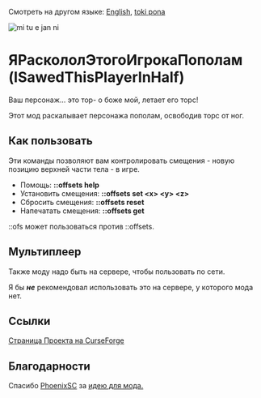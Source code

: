 Смотреть на другом языке: [English](../master/README.md), [toki pona](../master/README.tok.md)


![mi tu e jan ni](../master/src/main/resources/modicon.png)


# ЯРаскололЭтогоИгрокаПополам (ISawedThisPlayerInHalf)
Ваш персонаж... это тор- о боже мой, летает его торс!

Этот мод раскалывает персонажа пополам, освободив торс от ног.

  
## Как пользовать
Эти команды позволяют вам контролировать смещения - новую позицию верхней части тела - в игре.

* Помощь: **::offsets help**
* Установить смещения: **::offsets set \<x> \<y> \<z>**
* Сбросить смещения: **::offsets reset**
* Напечатать смещения: **::offsets get**

::ofs может пользоваться против ::offsets.


## Мультиплеер
Также моду надо быть на сервере, чтобы пользовать по сети.

Я бы **_не_** рекомендовал использовать это на сервере, у которого мода нет.


## Ссылки
[Страница Проекта на CurseForge](https://www.curseforge.com/minecraft/mc-mods/i-sawed-this-player-in-half "Страница Проекта Я Расколол Этого Игрока Пополам! на CurseForge")


## Благодарности
Спасибо [PhoenixSC](https://www.youtube.com/c/PhnixhamstaSC "Канал PhoenixSC на Ютубе") за [идею для мода.](https://www.youtube.com/watch?v=QS2GsxZ3d1M "I Separated the Player's Body in Half in Minecraft - PhoenixSC")
